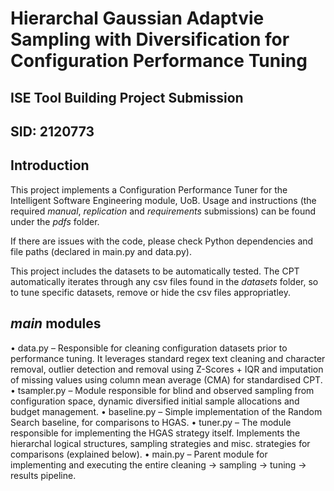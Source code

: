 # Hierarchal Gaussian Adaptvie Sampling with Diversification for Configuration Performance Tuning #
## ISE Tool Building Project Submission ##
## SID: 2120773 ##


## Introduction ##

This project implements a Configuration Performance Tuner for the Intelligent Software Engineering module, UoB. Usage and instructions (the required *manual*, *replication* and *requirements* submissions) can be found under the *pdfs* folder. 

If there are issues with the code, please check Python dependencies and file paths (declared in main.py and data.py).

This project includes the datasets to be automatically tested. The CPT automatically iterates through any csv files found in the *datasets* folder, so to tune specific datasets, remove or hide the csv files appropriatley.


## *main* modules ## 

•	data.py – Responsible for cleaning configuration datasets prior to performance tuning. It leverages standard regex text cleaning and character removal, outlier detection and removal using Z-Scores + IQR and imputation of missing values using column mean average (CMA) for standardised CPT.
•	tsampler.py – Module responsible for blind and observed sampling from configuration space, dynamic diversified initial sample allocations and budget management.
•	baseline.py – Simple implementation of the Random Search baseline, for comparisons to HGAS.
•	tuner.py – The module responsible for implementing the HGAS strategy itself. Implements the hierarchal logical structures, sampling strategies and misc. strategies for comparisons (explained below).
•	main.py – Parent module for implementing and executing the entire cleaning →         sampling → tuning → results pipeline.

